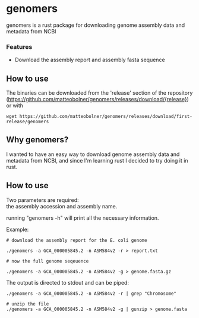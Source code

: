 # genomers
genomers is a rust package for downloading genome assembly data and metadata from NCBI



### Features

* Download the assembly report and assembly fasta sequence


## How to use ##

The binaries can be downloaded from the 'release' section of the repository (https://github.com/matteobolner/genomers/releases/download/{release})
or with
```shell
wget https://github.com/matteobolner/genomers/releases/download/first-release/genomers
```


## Why genomers? ##

I wanted to have an easy way to download genome assembly data and metadata from NCBI, and since I'm learning rust I decided to try doing it in rust.

## How to use ##

Two parameters are required:  
the assembly accession and assembly name.

running "genomers -h" will print all the necessary information.

Example:

```shell
# download the assembly report for the E. coli genome

./genomers -a GCA_000005845.2 -n ASM584v2 -r > report.txt

# now the full genome seqeuence

./genomers -a GCA_000005845.2 -n ASM584v2 -g > genome.fasta.gz

```

The output is directed to stdout and can be piped:

```shell
./genomers -a GCA_000005845.2 -n ASM584v2 -r | grep "Chromosome"

# unzip the file
./genomers -a GCA_000005845.2 -n ASM584v2 -g | gunzip > genome.fasta

```
